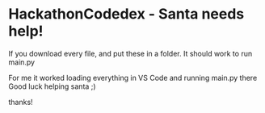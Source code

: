 # HackathonCodedex - Santa needs help!
If you download every file, and put these in a folder.
It should work to run main.py

For me it worked loading everything in VS Code and running main.py there
Good luck helping santa ;)

thanks!
